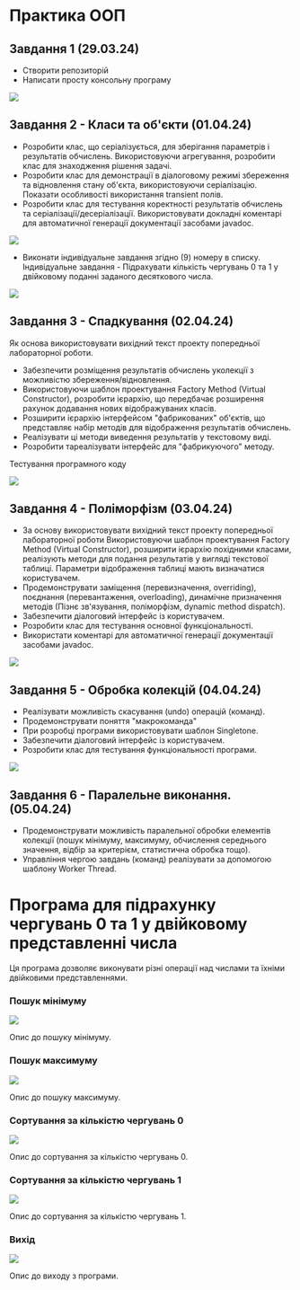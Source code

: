 # Практика ООП

## Завдання 1 (29.03.24)

- Створити репозиторій
- Написати просту консольну програму

![](Images/Task1.png)
## Завдання 2 - Класи та об'єкти  (01.04.24)
- Розробити клас, що серіалізується, для зберігання параметрів і результатів
обчислень.
Використовуючи агрегування, розробити клас для знаходження рішення
задачі. 
-  Розробити клас для демонстрації в діалоговому режимі збереження та
відновлення стану об'єкта, використовуючи серіалізацію. Показати особливості
використання transient полів. 
-  Розробити клас для тестування коректності результатів обчислень та
серіалізації/десеріалізації.
Використовувати докладні коментарі для автоматичної генерації
документації засобами javadoc.

![](Images/Task2.png)

- Виконати індивідуальне завдання згідно (9) номеру  в списку.
Індивідуальне завдання -  Підрахувати кількість чергувань 0 та 1 у двійковому поданні заданого
десяткового числа.

![](Images/Task2.4.png)

## Завдання 3 - Спадкування (02.04.24)

Як основа використовувати вихідний текст проекту попередньої лабораторної роботи. 
- Забезпечити розміщення результатів обчислень уколекції з можливістю збереження/відновлення.
- Використовуючи шаблон проектування Factory Method (Virtual Constructor), розробити ієрархію, що передбачає розширення рахунок додавання
нових відображуваних класів.
- Розширити ієрархію інтерфейсом "фабрикованих" об'єктів, що представляє набір методів для відображення результатів обчислень.
- Реалізувати ці методи виведення результатів у текстовому виді.
- Розробити тареалізувати інтерфейс для "фабрикуючого" методу.

Тестування програмного коду 

![](Images/task3.1.png)

## Завдання 4 - Поліморфізм (03.04.24)

- За основу використовувати вихідний текст проекту попередньої лабораторної роботи Використовуючи шаблон проектування Factory Method
(Virtual Constructor), розширити ієрархію похідними класами, реалізують методи для подання результатів у вигляді текстової
таблиці. Параметри відображення таблиці мають визначатися користувачем.
- Продемонструвати заміщення (перевизначення, overriding), поєднання (перевантаження, overloading), динамічне призначення методів
(Пізнє зв'язування, поліморфізм, dynamic method dispatch).
- Забезпечити діалоговий інтерфейс із користувачем.
- Розробити клас для тестування основної функціональності.
- Використати коментарі для автоматичної генерації документації засобами javadoc.

![](Images/task4unit.png)

## Завдання 5 - Обробка колекцій (04.04.24)

- Реалізувати можливість скасування (undo) операцій (команд).
- Продемонструвати поняття "макрокоманда"
- При розробці програми використовувати шаблон Singletone.
- Забезпечити діалоговий інтерфейс із користувачем.
- Розробити клас для тестування функціональності програми.

![](Images/Task5.png)

## Завдання 6 - Паралельне виконання.(05.04.24)

- Продемонструвати можливість паралельної обробки елементів колекції (пошук мінімуму, максимуму, обчислення середнього значення, відбір за критерієм, статистична обробка тощо).
- Управління чергою завдань (команд) реалізувати за допомогою шаблону Worker Thread.

# Програма для підрахунку чергувань 0 та 1 у двійковому представленні числа

Ця програма дозволяє виконувати різні операції над числами та їхніми двійковими представленнями.

### Пошук мінімуму

![](Images/task62.png)

Опис до пошуку мінімуму.

### Пошук максимуму

![](Images/task63.png)

Опис до пошуку максимуму.

### Сортування за кількістю чергувань 0

![](Images/task4.png)

Опис до сортування за кількістю чергувань 0.

### Сортування за кількістю чергувань 1

![](Images/task65.png)

Опис до сортування за кількістю чергувань 1.

### Вихід

![](Images/task6.png)

Опис до виходу з програми.
